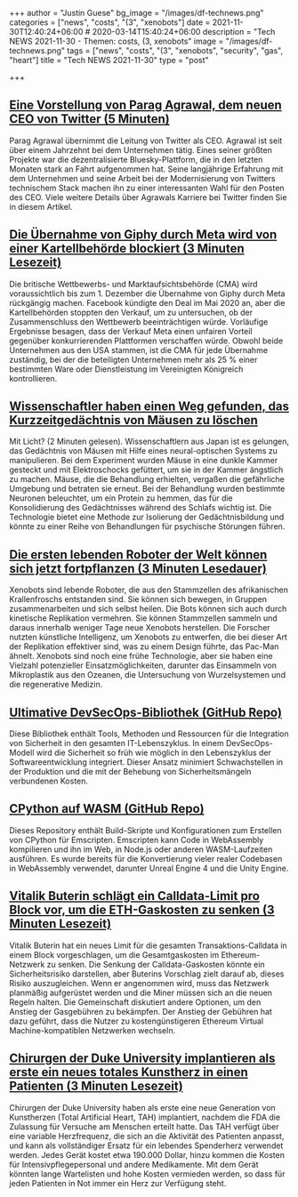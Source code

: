 +++
author = "Justin Guese"
bg_image = "/images/df-technews.png"
categories = ["news", "costs", "(3", "xenobots"]
date = 2021-11-30T12:40:24+06:00 # 2020-03-14T15:40:24+06:00
description = "Tech NEWS 2021-11-30 - Themen: costs, (3, xenobots"
image = "/images/df-technews.png"
tags = ["news", "costs", "(3", "xenobots", "security", "gas", "heart"]
title = "Tech NEWS 2021-11-30"
type = "post"

+++

## [Eine Vorstellung von Parag Agrawal, dem neuen CEO von Twitter (5 Minuten)](https://www.theverge.com/2021/11/29/22808756/twitter-ceo-parag-agrawal-jack-dorsey-bluesky-moderation)

 Parag Agrawal übernimmt die Leitung von Twitter als CEO. Agrawal ist seit über einem Jahrzehnt bei dem Unternehmen tätig. Eines seiner größten Projekte war die dezentralisierte Bluesky-Plattform, die in den letzten Monaten stark an Fahrt aufgenommen hat. Seine langjährige Erfahrung mit dem Unternehmen und seine Arbeit bei der Modernisierung von Twitters technischem Stack machen ihn zu einer interessanten Wahl für den Posten des CEO. Viele weitere Details über Agrawals Karriere bei Twitter finden Sie in diesem Artikel.

## [Die Übernahme von Giphy durch Meta wird von einer Kartellbehörde blockiert (3 Minuten Lesezeit)](https://www.businessinsider.com/meta-facebook-giphy-acquisition-set-to-get-blocked-cma-2021-11)

 Die britische Wettbewerbs- und Marktaufsichtsbehörde (CMA) wird voraussichtlich bis zum 1. Dezember die Übernahme von Giphy durch Meta rückgängig machen. Facebook kündigte den Deal im Mai 2020 an, aber die Kartellbehörden stoppten den Verkauf, um zu untersuchen, ob der Zusammenschluss den Wettbewerb beeinträchtigen würde. Vorläufige Ergebnisse besagen, dass der Verkauf Meta einen unfairen Vorteil gegenüber konkurrierenden Plattformen verschaffen würde. Obwohl beide Unternehmen aus den USA stammen, ist die CMA für jede Übernahme zuständig, bei der die beteiligten Unternehmen mehr als 25 % einer bestimmten Ware oder Dienstleistung im Vereinigten Königreich kontrollieren.

## [Wissenschaftler haben einen Weg gefunden, das Kurzzeitgedächtnis von Mäusen zu löschen](https://interestingengineering.com/scientists-found-a-way-to-delete-short-term-memory-of-mice-using-light)

 Mit Licht? (2 Minuten gelesen). Wissenschaftlern aus Japan ist es gelungen, das Gedächtnis von Mäusen mit Hilfe eines neural-optischen Systems zu manipulieren. Bei dem Experiment wurden Mäuse in eine dunkle Kammer gesteckt und mit Elektroschocks gefüttert, um sie in der Kammer ängstlich zu machen. Mäuse, die die Behandlung erhielten, vergaßen die gefährliche Umgebung und betraten sie erneut. Bei der Behandlung wurden bestimmte Neuronen beleuchtet, um ein Protein zu hemmen, das für die Konsolidierung des Gedächtnisses während des Schlafs wichtig ist. Die Technologie bietet eine Methode zur Isolierung der Gedächtnisbildung und könnte zu einer Reihe von Behandlungen für psychische Störungen führen.

## [Die ersten lebenden Roboter der Welt können sich jetzt fortpflanzen (3 Minuten Lesedauer)](https://www.cnn.com/2021/11/29/americas/xenobots-self-replicating-robots-scn/index.html)

 Xenobots sind lebende Roboter, die aus den Stammzellen des afrikanischen Krallenfroschs entstanden sind. Sie können sich bewegen, in Gruppen zusammenarbeiten und sich selbst heilen. Die Bots können sich auch durch kinetische Replikation vermehren. Sie können Stammzellen sammeln und daraus innerhalb weniger Tage neue Xenobots herstellen. Die Forscher nutzten künstliche Intelligenz, um Xenobots zu entwerfen, die bei dieser Art der Replikation effektiver sind, was zu einem Design führte, das Pac-Man ähnelt. Xenobots sind noch eine frühe Technologie, aber sie haben eine Vielzahl potenzieller Einsatzmöglichkeiten, darunter das Einsammeln von Mikroplastik aus den Ozeanen, die Untersuchung von Wurzelsystemen und die regenerative Medizin.

## [Ultimative DevSecOps-Bibliothek (GitHub Repo)](https://github.com/sottlmarek/DevSecOps)

 Diese Bibliothek enthält Tools, Methoden und Ressourcen für die Integration von Sicherheit in den gesamten IT-Lebenszyklus. In einem DevSecOps-Modell wird die Sicherheit so früh wie möglich in den Lebenszyklus der Softwareentwicklung integriert. Dieser Ansatz minimiert Schwachstellen in der Produktion und die mit der Behebung von Sicherheitsmängeln verbundenen Kosten.

## [CPython auf WASM (GitHub Repo)](https://github.com/ethanhs/python-wasm)

 Dieses Repository enthält Build-Skripte und Konfigurationen zum Erstellen von CPython für Emscripten. Emscripten kann Code in WebAssembly kompilieren und ihn im Web, in Node.js oder anderen WASM-Laufzeiten ausführen. Es wurde bereits für die Konvertierung vieler realer Codebasen in WebAssembly verwendet, darunter Unreal Engine 4 und die Unity Engine.

## [Vitalik Buterin schlägt ein Calldata-Limit pro Block vor, um die ETH-Gaskosten zu senken (3 Minuten Lesezeit)](https://cointelegraph.com/news/vitalik-buterin-proposes-calldata-limit-per-block-to-lower-eth-gas-costs)

 Vitalik Buterin hat ein neues Limit für die gesamten Transaktions-Calldata in einem Block vorgeschlagen, um die Gesamtgaskosten im Ethereum-Netzwerk zu senken. Die Senkung der Calldata-Gaskosten könnte ein Sicherheitsrisiko darstellen, aber Buterins Vorschlag zielt darauf ab, dieses Risiko auszugleichen. Wenn er angenommen wird, muss das Netzwerk planmäßig aufgerüstet werden und die Miner müssen sich an die neuen Regeln halten. Die Gemeinschaft diskutiert andere Optionen, um den Anstieg der Gasgebühren zu bekämpfen. Der Anstieg der Gebühren hat dazu geführt, dass die Nutzer zu kostengünstigeren Ethereum Virtual Machine-kompatiblen Netzwerken wechseln.

## [Chirurgen der Duke University implantieren als erste ein neues totales Kunstherz in einen Patienten (3 Minuten Lesezeit)](https://bit.ly/3G2bmf8/1/0100017d708830f7-e8eddf61-b7b1-4e06-bbae-18f3e26efab0-000000/HBe1uw8BUGTd1eqCmvsjKpmug6HWnkqTLsCKOEsMfW4=225)

 Chirurgen der Duke University haben als erste eine neue Generation von Kunstherzen (Total Artificial Heart, TAH) implantiert, nachdem die FDA die Zulassung für Versuche am Menschen erteilt hatte. Das TAH verfügt über eine variable Herzfrequenz, die sich an die Aktivität des Patienten anpasst, und kann als vollständiger Ersatz für ein lebendes Spenderherz verwendet werden. Jedes Gerät kostet etwa 190.000 Dollar, hinzu kommen die Kosten für Intensivpflegepersonal und andere Medikamente. Mit dem Gerät könnten lange Wartelisten und hohe Kosten vermieden werden, so dass für jeden Patienten in Not immer ein Herz zur Verfügung steht.

